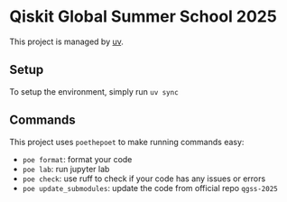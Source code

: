 # Qiskit Global Summer School 2025

This project is managed by [uv](https://docs.astral.sh/uv/). 

## Setup

To setup the environment, simply run `uv sync`

## Commands

This project uses `poethepoet` to make running commands easy:

* `poe format`: format your code
* `poe lab`: run jupyter lab
* `poe check`: use ruff to check if your code has any issues or errors
* `poe update_submodules`: update the code from official repo `qgss-2025`